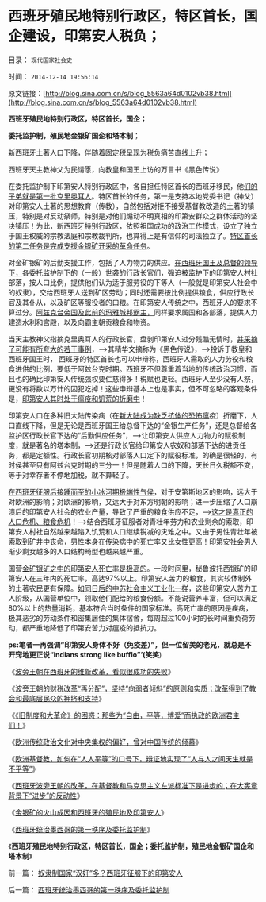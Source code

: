 # 西班牙殖民地特别行政区，特区首长，国企建设，印第安人税负；

目录： `现代国家社会史` 

时间： `2014-12-14 19:56:14` 

原文链接：[http://blog.sina.com.cn/s/blog_5563a64d0102vb38.html](http://blog.sina.com.cn/s/blog_5563a64d0102vb38.html)

**西班牙殖民地特别行政区，特区首长，国企；**

**委托监护制，殖民地金银矿国企和塔本制**；

新西班牙土著人口下降，伴随着固定税呈现为税负痛苦直线上升；

西班牙天主教神父为民请愿，向教皇和国王上访的万言书《黑色传说》

在委托监护制下印第安人特别行政区中，各自担任特区首长的西班牙移民，他[们的子弟就是第一批克里奥耳人](../../../2014/11/24/西班牙美洲殖民地的政治平衡，有信仰的人民对国王的忠诚.md)。特区首长的任务，第一是支持本地党委书记（神父）对印第安人土著的思想教育（传教），自然包括对拒不接受基督教改造的土著的镇压，特别是对反动祭师，特别是对他们煽动不明真相的印第安群众之群体活动的坚决镇压！为此，新西班牙特别行政区，依照祖国成功的政治工作模式，设立了独立于国王权威的宗教法庭和宗教裁判所，也算得上是有信仰的司法独立了。[特区首长的第二任务是完成支援金银矿开采的革命任务](../../../2014/12/3/美洲白银“资本积累”如何让西班牙帝国衰亡？.md)。

对金矿银矿的后勤支援工作，包括了人力物力的供应。[在西班牙国王及总督的领导下，](../../../2014/11/25/波旁王朝国进民退制造分裂，教科书中“多洛雷斯的呼声”的误导.md)各委托监护制下的（一般）世袭的行政长官们，强迫被监护下的印第安人村社部落，按人口比例，提供他们认为适于服劳役的下等人（一般就是印第安人社会中的奴隶），交给西班牙人送到矿区劳动；同时还需要按比例提供粮食，供应行政长官及其仆从，以及矿区等服役者的口粮。在印第安人传统之中，西班牙人的要求不算过分。[阿兹克台帝国及此前的玛雅城邦霸主，](http://darthvad.blog.sohu.com/307008252.html)同样要求属国和各部落，提供人力建造水利和宫殿，以及向霸主朝贡粮食和物资。

当天主教神父指摘克里奥耳人的行政长官，盘剥印第安人过分残酷无情时，[并采摘了可能有所夸大的若干事例](../../../2014/11/30/美洲印第安人的人口变迁和“西方人屠杀”的神话.md)，——>其精华文摘称为《黑色传说》，——>投诉于教皇和西班牙国王时，
西班牙的特区首长也可以申辩称，西班牙人需取的人力劳役和粮食进供的比例，要低于阿兹台克时期。西班牙不但尊重着当地的传统政治习惯，而且也的确比印第安人传统强权要仁慈得多！税赋也更轻。西班牙人至少没有人祭，更没有将数以万计的囚犯吃掉！这些申辩基本上也是事实，但不可忽略的客观条件是，[印第安人其时处于瘟疫和饥荒的折磨中](../../../2014/12/1/新西班牙（墨西哥）农业形态大转型.md)！

印第安人口在多种旧大陆传染病（在[新大陆成为缺乏抗体的恐怖瘟](../../../2011/9/23/印第安人口在疾病中的锐减，基督教殖民者幸灾乐祸.md)疫）折磨下，人口直线下降，但是无论是西班牙国王给总督下达的“金银生产任务”，还是总督给各监护区行政长官下达的“后勤供应任务”，——>让印第安人供应人力物力的赋役制度，就是著名的塔本制，——>还是行政长官给印第安人农奴和部落下达的进贡任务，都是定额性。行政长官初期核对部落人口定下的赋役标准，的确是很轻的，有时侯甚至只有阿兹台克时期的三分一！但是随着人口的下降，天长日久税额不变，等于对幸存者不停地加税，就不算轻了。

[在西班牙征服后接踵而至的小冰河期极端性气侯](../../../2010/4/18/美洲文明摇篮是尤卡坦并且多次夭折.md)，对于安第斯地区的影响，远大于对欧洲的影响；对欧洲的影响，又远大于对东方明朝的影响；进一步压缩了人口崩溃后的印第安人社会的农业产量，导致了严重的粮食供应不足，——>[这才是真正的人口危机、粮食危机](../../../2009/11/24/人口危机的感觉和没感觉的计划生育危机.md)！——>结合西班牙征服者对青壮年劳力和农业剩余的索取，印第安人村社自然越来越陷入饥荒和人口继续锐减的灾难之中。又由于男性青壮年被索取到矿井中丧命，男性本身在传染病中的死亡率又比女性更高！印第安社会男人渐少剩女越多的人口结构畸型也越来越严重。

国营[金矿银矿之中的印第安人死亡率是极高的](../../../2014/12/2/美洲印第安人和黑奴，各自的催命符.md)。一段时间里，秘鲁波托西银矿的印第安人在三年内的死亡率，高达97%以上。印第安人苦力的粮食，其实较体制外的土著农民更有保障。[如同日后的中苏社会主义工业化一样](../../../2009/8/4/计划经济的工业化为什么不能解决民以食为天.md)，这些印第安人苦力工人阶级，从国营单位中，领取他们配给的粮食份额。不能说营养丰富，但可以满足80%以上的热量消耗，基本符合当时条件的国家标准。高死亡率的原因是疾病，极其恶劣的劳动条件和密集居住的集体宿舍，每周超过100小时的长时间重负荷劳动，都严重地降低了印第安苦力对瘟疫的抵抗力。

**ps:笔者一再强调“印第安人身体不好（免疫差）”，但一位留美的老兄，就总是不开窍地更正说“indians strong
like bufflo”’(笑笑**)

《[波旁王朝在西班牙的维新改革，看似很成功的失败](../../../2014/12/5/波旁王朝在西班牙的维新改革，看似很成功的失败.md)》

《[波旁王朝的财税改革“再分配”，坚持“向弱者倾斜”的原则和实质；改革得到了教会和最底层民众的拥挤和支持](../../../2014/12/6/西班牙波旁王朝改革与中国的相似之处，及其结局.md)》

《[《旧制度和大革命》的困惑：那些为“自由，平等，博爱”而执政的欧洲君主们！](../../../2014/12/7/从中世纪欧洲帝王的进步，理解现代左派的反动.md)》

《[欧洲传统政治文化对中央集权的偏好，曾对中国传统的倾慕](../../../2014/12/8/欧洲传统政治文化对中央集权的偏好，曾对中华帝国的倾慕.md)》

《[欧洲基督教，如何在“人人平等”的口号下，辩证地实现了“人与人之间天生就是不平等”](../../../2014/12/10/新自由主义和自由主义，自然法和普通法，互为敌对意识形态.md)》

《[西班牙波旁王朝的改革，在基督教和马克思主义左派标准下是进步的；在大宪章背景下“进步”的反动性](../../../2014/12/11/西班牙波旁王朝改革的新自由主义路线，政治正确，及进步性.md)》

《[金银矿的火山成因和西班牙的殖民地及印第安人](../../../2014/12/12/金银矿的火山成因和西班牙的殖民地及印第安人.md)》

《[西班牙统治墨西哥的第一秩序及委托监护制](../../../2014/12/13/美联储也是华尔街“光大乌龙指”的傀儡.md)》

《**西班牙殖民地特别行政区，特区首长，国企；委托监护制，殖民地金银矿国企和塔本制**》

前一篇： [奴隶制国家“汉奸”多？西班牙征服下的印第安人](../../../2014/12/15/奴隶制国家“汉奸”多？西班牙征服下的印第安人.md)

后一篇： [西班牙统治墨西哥的第一秩序及委托监护制](../../../2014/12/13/西班牙统治墨西哥的第一秩序及委托监护制.md)

